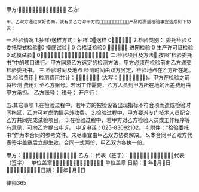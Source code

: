 
 


甲方:
乙方:


    甲、乙双方通过友好协商，就有关乙方对甲方的产品的质量检验事宜达成如下协议：
一.检验情况
1.抽样/送样方式：抽样 0送样 0 
2.检验类别： 委托检验 0 委托型式检验0 摸底试验 0 合格证检验0
 进网检验 0 生产许可证检验0 动模试验 0
二.检验项目及方法
按照“检验委托书”中的项目进行。甲方同意乙方选定的检测方法，甲方必须在检验前向乙方递交检验委托书。
三.检验时间及地点 
检测时间由双方另定，检验地点在乙方所在地。
四.检验费用
检测费用共计： (大写：)。甲方在检验之前将检测
费用汇至乙方账号。若因工作需要，乙方人员到甲方所在地的出差费用由甲方承担。
乙方账号：                   税号：                         开户行：


五.其它事项
1.在检验过程中，若甲方的被检设备出现指标不符合项而造成检验时间拖延，乙方可考虑酌情另外收费。
2.检验过程中，甲方要派专门技术人员配合乙方共同完成试验项目。
3.在检验过程中，若甲方对乙方检验人员或工作程序等有意见，可向乙方提出申诉。
申诉电话：025-83092102。
4.附件：“检验委托书”作为本合同的参考文件。未尽事宜由甲乙双方协商解决。
5.本合同甲乙双方代表签字盖章后立即生效。合同一式两份，甲乙双方各执一份。

甲方： 乙方： 
代表（签字）：代表（签字）：
单位盖章 单位盖章
日期： 年月日日期：年月日




 
律师365









 


 

 
 
 
 
 
  


  
 

  


  


  
 
 
 
 

